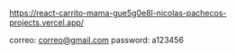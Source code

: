 https://react-carrito-mama-gue5g0e8l-nicolas-pachecos-projects.vercel.app/

correo: correo@gmail.com 
password: a123456
